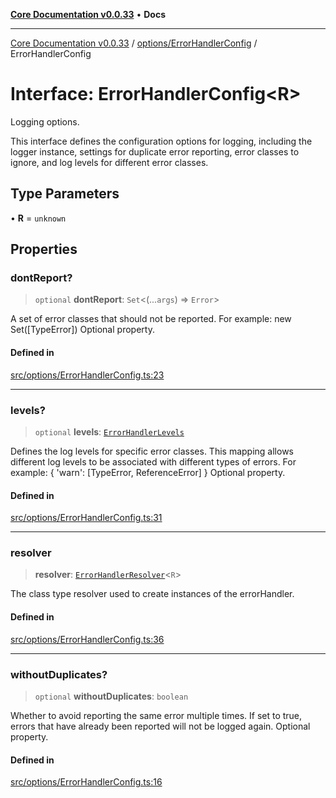 [**Core Documentation v0.0.33**](../../../README.md) • **Docs**

***

[Core Documentation v0.0.33](../../../modules.md) / [options/ErrorHandlerConfig](../README.md) / ErrorHandlerConfig

# Interface: ErrorHandlerConfig\<R\>

Logging options.

This interface defines the configuration options for logging, including the logger instance,
settings for duplicate error reporting, error classes to ignore, and log levels for different error classes.

## Type Parameters

• **R** = `unknown`

## Properties

### dontReport?

> `optional` **dontReport**: `Set`\<(...`args`) => `Error`\>

A set of error classes that should not be reported.
For example: new Set([TypeError])
Optional property.

#### Defined in

[src/options/ErrorHandlerConfig.ts:23](https://github.com/stonemjs/core/blob/077f74fd791b5cd8637e1ab41cbefa238af9d384/src/options/ErrorHandlerConfig.ts#L23)

***

### levels?

> `optional` **levels**: [`ErrorHandlerLevels`](../../../definitions/type-aliases/ErrorHandlerLevels.md)

Defines the log levels for specific error classes.
This mapping allows different log levels to be associated with different types of errors.
For example: { 'warn': [TypeError, ReferenceError] }
Optional property.

#### Defined in

[src/options/ErrorHandlerConfig.ts:31](https://github.com/stonemjs/core/blob/077f74fd791b5cd8637e1ab41cbefa238af9d384/src/options/ErrorHandlerConfig.ts#L31)

***

### resolver

> **resolver**: [`ErrorHandlerResolver`](../../../definitions/type-aliases/ErrorHandlerResolver.md)\<`R`\>

The class type resolver used to create instances of the errorHandler.

#### Defined in

[src/options/ErrorHandlerConfig.ts:36](https://github.com/stonemjs/core/blob/077f74fd791b5cd8637e1ab41cbefa238af9d384/src/options/ErrorHandlerConfig.ts#L36)

***

### withoutDuplicates?

> `optional` **withoutDuplicates**: `boolean`

Whether to avoid reporting the same error multiple times.
If set to true, errors that have already been reported will not be logged again.
Optional property.

#### Defined in

[src/options/ErrorHandlerConfig.ts:16](https://github.com/stonemjs/core/blob/077f74fd791b5cd8637e1ab41cbefa238af9d384/src/options/ErrorHandlerConfig.ts#L16)
